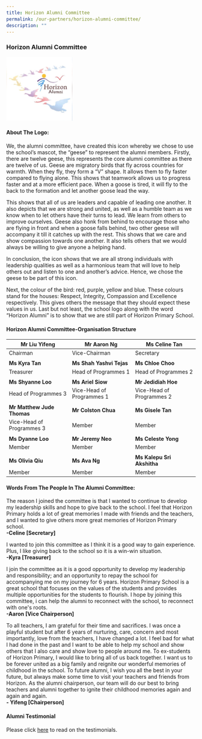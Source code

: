 ```yaml
---
title: Horizon Alumni Committee
permalink: /our-partners/horizon-alumni-committee/
description: ""
---
```

### **Horizon Alumni Committee**

<img src="/images/horizonalumni1.jpg" style="width:35%">

#### **About The Logo:**
We, the alumni committee, have created this icon whereby we chose to use the school’s mascot, the “geese” to represent the alumni members. Firstly, there are twelve geese, this represents the core alumni committee as there are twelve of us. Geese are migratory birds that fly across countries for warmth. When they fly, they form a “V” shape. It allows them to fly faster compared to flying alone. This shows that teamwork allows us to progress faster and at a more efficient pace. When a goose is tired, it will fly to the back to the formation and let another goose lead the way.

This shows that all of us are leaders and capable of leading one another. It also depicts that we are strong and united, as well as a humble team as we know when to let others have their turns to lead. We learn from others to improve ourselves. Geese also honk from behind to encourage those who are flying in front and when a goose falls behind, two other geese will accompany it till it catches up with the rest. This shows that we care and show compassion towards one another. It also tells others that we would always be willing to give anyone a helping hand.  

In conclusion, the icon shows that we are all strong individuals with leadership qualities as well as a harmonious team that will love to help others out and listen to one and another’s advice. Hence, we chose the geese to be part of this icon.

Next, the colour of the bird: red, purple, yellow and blue. These colours stand for the houses: Respect, Integrity, Compassion and Excellence respectively. This gives others the message that they should expect these values in us. Last but not least, the school logo along with the word “Horizon Alumni” is to show that we are still part of Horizon Primary School.

#### **Horizon Alumni Committee-Organisation Structure**
| Mr Liu Yifeng | Mr Aaron Ng | Ms Celine Tan |
| -------- | -------- | -------- |
|Chairman|Vice-Chairman|Secretary|
| | | |
|**Ms Kyra Tan**|**Ms Shah Yashvi Tejas**|**Ms Chloe Choo**|
|Treasurer|Head of Programmes 1| Head of Programmes 2|
| | | |
|**Ms Shyanne Loo**|**Ms Ariel Siow**|**Mr Jedidiah Hoe**|
|Head of Programmes 3|Vice-Head of Programmes 1|Vice-Head of Programmes 2|
| | | |
|**Mr Matthew Jude Thomas**|**Mr Colston Chua**|**Ms Gisele Tan**|
|Vice-Head of Programmes 3|Member|Member|
| | | |
|**Ms Dyanne Loo**|**Mr Jeremy Neo**|**Ms Celeste Yong**|
|Member|Member|Member|
| | | |
|**Ms Olivia Qiu**|**Ms Ava Ng**|**Ms Kalepu Sri Akshitha**|
|Member|Member|Member|


#### **Words From The People In The Alumni Committee:**
The reason I joined the committee is that I wanted to continue to develop my leadership skills and hope to give back to the school. I feel that Horizon Primary holds a lot of great memories I made with friends and the teachers, and I wanted to give others more great memories of Horizon Primary school.<br>
**\-Celine \[Secretary\]**

I wanted to join this committee as I think it is a good way to gain experience. Plus, I like giving back to the school so it is a win-win situation.<br>
**\-Kyra \[Treasurer\]**

I join the committee as it is a good opportunity to develop my leadership and responsibility; and an opportunity to repay the school for accompanying me on my journey for 6 years. Horizon Primary School is a great school that focuses on the values of the students and provides multiple opportunities for the students to flourish. I hope by joining this committee, i can help the alumni to reconnect with the school, to reconnect with one's roots.<br>
**\-Aaron \[Vice Chairperson\]**

To all teachers, I am grateful for their time and sacrifices. I was once a playful student but after 6 years of nurturing, care, concern and most importantly, love from the teachers, I have changed a lot. I feel bad for what I had done in the past and I want to be able to help my school and show others that I also care and show love to people around me. To ex-students of Horizon Primary, I would like to bring all of us back together. I want us to be forever united as a big family and reignite our wonderful memories of childhood in the school. To future alumni, I wish you all the best in your future, but always make some time to visit your teachers and friends from Horizon. As the alumni chairperson, our team will do our best to bring teachers and alumni together to ignite their childhood memories again and again and again.<br>
**\- Yifeng \[Chairperson\]**

#### **Alumni Testimonial**
Please click [here](https://staging.d21co4ykjghpsi.amplifyapp.com/our-pride/alumni-testimonial/) to read on the testimonials.